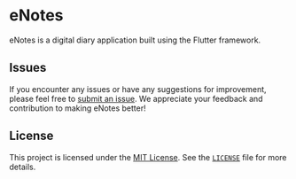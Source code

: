 # eNotes

eNotes is a digital diary application built using the Flutter framework.

## Issues

If you encounter any issues or have any suggestions for improvement, please feel free to [submit an issue](https://github.com/radamaj/eNotes/issues). We appreciate your feedback and contribution to making eNotes better!

## License

This project is licensed under the [MIT License](https://opensource.org/licenses/MIT). See the [`LICENSE`](LICENSE) file for more details.

